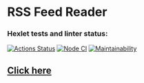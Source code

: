 # RSS Feed Reader

### Hexlet tests and linter status:

[![Actions Status](https://github.com/Rost-is-love/frontend-project-lvl3/workflows/hexlet-check/badge.svg)](https://github.com/Rost-is-love/frontend-project-lvl3/actions)
[![Node CI](https://github.com/Rost-is-love/frontend-project-lvl3/workflows/Node%20CI/badge.svg)](https://github.com/Rost-is-love/frontend-project-lvl3/actions)
[![Maintainability](https://api.codeclimate.com/v1/badges/b23373a3394de166e2ae/maintainability)](https://codeclimate.com/github/Rost-is-love/frontend-project-lvl3/maintainability)

## [Click here](https://frontend-project-lvl3-rost-is-love.vercel.app/)
